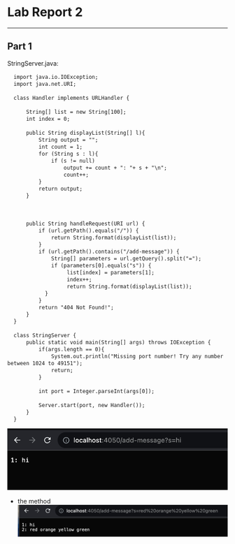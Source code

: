 # **Lab Report 2**
---

## Part 1

StringServer.java:

      import java.io.IOException;
      import java.net.URI;

      class Handler implements URLHandler {

          String[] list = new String[100];
          int index = 0;

          public String displayList(String[] l){
              String output = "";
              int count = 1;
              for (String s : l){
                  if (s != null)
                      output += count + ": "+ s + "\n";
                      count++;
              }
              return output;
          }



          public String handleRequest(URI url) {
              if (url.getPath().equals("/")) {
                  return String.format(displayList(list));
              } 
              if (url.getPath().contains("/add-message")) {
                  String[] parameters = url.getQuery().split("=");
                  if (parameters[0].equals("s")) {
                       list[index] = parameters[1];
                       index++;
                       return String.format(displayList(list));
                }
              }
              return "404 Not Found!";
          }
      }

      class StringServer {
          public static void main(String[] args) throws IOException {
              if(args.length == 0){
                  System.out.println("Missing port number! Try any number between 1024 to 49151");
                  return;
              }

              int port = Integer.parseInt(args[0]);

              Server.start(port, new Handler());
          }
      }



![](add-message-1.png)
* the method 
![](add-message-2.png)

